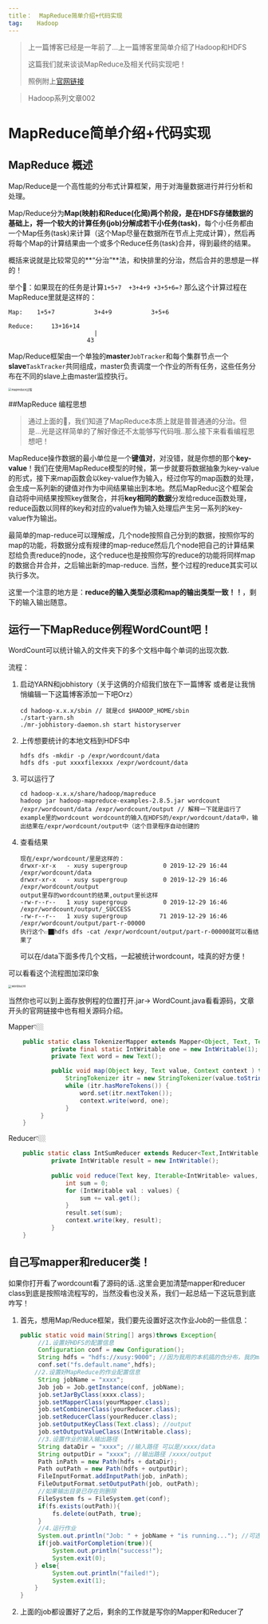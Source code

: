 ```yaml
---
title：	MapReduce简单介绍+代码实现
tag:	Hadoop
---
```


> 上一篇博客已经是一年前了...上一篇博客里简单介绍了Hadoop和HDFS
>
> 这篇我们就来谈谈MapReduce及相关代码实现吧！
>
> 照例附上[官网链接](http://hadoop.apache.org/docs/r1.0.4/cn/quickstart.html)

>Hadoop系列文章002

<head>
    <script src="https://cdn.mathjax.org/mathjax/latest/MathJax.js?config=TeX-AMS-MML_HTMLorMML" type="text/javascript"></script>
    <script type="text/x-mathjax-config">
        MathJax.Hub.Config({
            tex2jax: {
            skipTags: ['script', 'noscript', 'style', 'textarea', 'pre'],
            inlineMath: [['$','$']]
            }
        });
    </script>
</head>

# MapReduce简单介绍+代码实现

## MapReduce 概述

Map/Reduce是一个高性能的分布式计算框架，用于对海量数据进行并行分析和处理。

Map/Reduce分为**Map(映射)**和**Reduce(化简)**两个阶段，是在HDFS存储数据的基础上，将一个较大的计算任务**(job)**分解成若干小任务**(task)**，每个小任务都由一个Map任务(task)来计算（这个Map尽量在数据所在节点上完成计算），然后再将每个Map的计算结果由一个或多个Reduce任务(task)合并，得到最终的结果。

概括来说就是比较常见的**“分治”**法，和快排里的分治，然后合并的思想是一样的！

举个🌰：如果现在的任务是计算`1+5+7  +3+4+9 +3+5+6=?` 那么这个计算过程在MapReduce里就是这样的：

```
Map:	1+5+7			3+4+9			3+5+6

Reduce:		13+16+14 
						|
					  43
```

Map/Reduce框架由一个单独的**master**`JobTracker`和每个集群节点一个**slave**`TaskTracker`共同组成，master负责调度一个作业的所有任务，这些任务分布在不同的slave上由master监控执行。

<img src="../img/mapreduce.png" alt="mapreduce过程" style="zoom:40%;" />

##MapReduce 编程思想 

> 通过上面的🌰，我们知道了MapReduce本质上就是普普通通的分治。但是...光是这样简单的了解好像还不太能够写代码哦..那么接下来看看编程思想吧！

MapReduce操作数据的最小单位是一个**键值对**，对没错，就是你想的那个**key-value**！我们在使用MapReduce模型的时候，第一步就要将数据抽象为key-value的形式，接下来map函数会以key-value作为输入，经过你写的map函数的处理，会生成一系列新的键值对作为中间结果输出到本地。然后MapReduc这个框架会自动将中间结果按照key做聚合，并将**key相同的数据**分发给reduce函数处理，reduce函数以同样的key和对应的value作为输入处理后产生另一系列的key-value作为输出。

最简单的map-reduce可以理解成，几个node按照自己分到的数据，按照你写的map的功能，将数据分成有规律的map-reduce然后几个node把自己的计算结果怼给负责reduce的node，这个reduce也是按照你写的reduce的功能将同样map的数据合并合并，之后输出新的map-reduce. 当然，整个过程的reduce其实可以执行多次。

这里一个注意的地方是：**reduce的输入类型必须和map的输出类型一致！！**，剩下的输入输出随意。

## 运行一下MapReduce例程WordCount吧！

WordCount可以统计输入的文件夹下的多个文档中每个单词的出现次数.

流程：

1. 启动YARN和jobhistory（关于这俩的介绍我们放在下一篇博客 或者是让我悄悄编辑一下这篇博客添加一下吧Orz）

   ```
   cd hadoop-x.x.x/sbin // 就是cd $HADOOP_HOME/sbin
   ./start-yarn.sh
   ./mr-jobhistory-daemon.sh start historyserver
   ```

2. 上传想要统计的本地文档到HDFS中

   ```
   hdfs dfs -mkdir -p /expr/wordcount/data
   hdfs dfs -put xxxxfilexxxx /expr/wordcount/data
   ```

3. 可以运行了

   ```
   cd hadoop-x.x.x/share/hadoop/mapreduce
   hadoop jar hadoop-mapreduce-examples-2.8.5.jar wordcount /expr/wordcount/data /expr/wordcount/output // 解释一下就是运行了example里的wordcount wordcount的输入在HDFS的/expr/wordcount/data中，输出结果在/expr/wordcount/output中（这个目录程序自动创建的
   ```

4. 查看结果

   ```
   现在/expr/wordcount/里是这样的：
   drwxr-xr-x   - xusy supergroup          0 2019-12-29 16:44 /expr/wordcount/data
   drwxr-xr-x   - xusy supergroup          0 2019-12-29 16:46 /expr/wordcount/output
   output里存的wordcount的结果,output里长这样
   -rw-r--r--   1 xusy supergroup          0 2019-12-29 16:46 /expr/wordcount/output/_SUCCESS
   -rw-r--r--   1 xusy supergroup         71 2019-12-29 16:46 /expr/wordcount/output/part-r-00000
   执行这个👉🏿hdfs dfs -cat /expr/wordcount/output/part-r-00000就可以看结果了
   ```

   可以在/data下面多传几个文档，一起被统计wordcount，哇真的好方便！

可以看看这个流程图加深印象

<img src="../img/wordcount.png" alt="wordoucnt" style="zoom:40%;" />

当然你也可以到上面存放例程的位置打开.jar-> WordCount.java看看源码，文章开头的官网链接中也有相关源码介绍。

Mapper👇🏼

```java
	public static class TokenizerMapper extends Mapper<Object, Text, Text, IntWritable> {		
			private final static IntWritable one = new IntWritable(1);
			private Text word = new Text();

			public void map(Object key, Text value, Context context ) throws IOException, InterruptedException {
	    		StringTokenizer itr = new StringTokenizer(value.toString());
	    		while (itr.hasMoreTokens()) {
	    			word.set(itr.nextToken());
	    			context.write(word, one);
	    		}
	   	 }
	}
```

Reducer👇🏼

```java
	public static class IntSumReducer extends Reducer<Text,IntWritable,Text,IntWritable> {
			private IntWritable result = new IntWritable();
		
			public void reduce(Text key, Iterable<IntWritable> values, Context context) throws IOException, InterruptedException {
				int sum = 0;
				for (IntWritable val : values) {
					sum += val.get();
				}
				result.set(sum);
				context.write(key, result);
	    	}
	}
```

## 自己写mapper和reducer类！

如果你打开看了wordcount看了源码的话..这里会更加清楚mapper和reducer class到底是按照啥流程写的，当然没看也没关系，我们一起总结一下这玩意到底咋写！

1. 首先，想用Map/Reduce框架，我们要先设置好这次作业Job的一些信息：

   ```java
   public static void main(String[] args)throws Exception{
     	//1.设置好HDFS的配置信息
     	Configuration conf = new Configuration();
     	String hdfs = "hdfs://xusy:9000"; //因为我用的本机搞的伪分布，我的master名字就是xusy,对应HDFS端口9000
     	conf.set("fs.default.name",hdfs);
       //2.设置好MapReduce的作业配置信息
     	String jobName = "xxxx";
     	Job job = Job.getInstance(conf, jobName);
     	job.setJarByClass(xxxx.class);
     	job.setMapperClass(yourMapper.class);
   		job.setCombinerClass(yourReducer.class);		
   		job.setReducerClass(yourReducer.class);
   		job.setOutputKeyClass(Text.class); //output
   		job.setOutputValueClass(IntWritable.class); 
     	//3.设置作业的输入输出路径
     	String dataDir = "xxxx"; //输入路径 可以是/xxxx/data
     	String outputDir = "xxxx"; //输出路径 /xxxx/output
     	Path inPath = new Path(hdfs + dataDir);
     	Path outPath = new Path(hdfs + outputDir);
     	FileInputFormat.addInputPath(job, inPath);
     	FileOutputFormat.setOutputPath(job, outPath);
     	//如果输出目录已存在则删除
     	FileSystem fs = FileSystem.get(conf);
     	if(fs.exists(outPath)){
         	fs.delete(outPath, true);
      	}
     	//4.运行作业
     	System.out.println("Job: " + jobName + "is running..."); //可选的输出啦~这样输出会更好看一些
     	if(job.waitForCompletion(true)){
         	System.out.println("success!");
         	System.exit(0);
       } else{
         	System.out.println("failed!");
         	System.exit(1);
       }
   }
   ```

2. 上面的job都设置好了之后，剩余的工作就是写你的Mapper和Reducer了

   ```java
   
   ```

   

